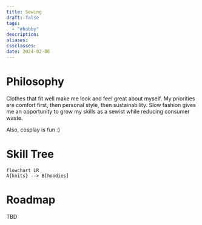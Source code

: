 ```yaml
---
title: Sewing
draft: false
tags:
  - "#hobby"
description: 
aliases: 
cssclasses: 
date: 2024-02-06
---
```

# Philosophy

Clothes that fit well make me look and feel great about myself. My priorities are comfort first, then personal style, then sustainability. Slow fashion gives me an opportunity to grow my skills as a sewist while reducing consumer waste. 

Also, cosplay is fun :)

# Skill Tree

```mermaid
flowchart LR
A{knits} --> B[hoodies]
```

# Roadmap

TBD